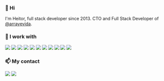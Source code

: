 ### 👋 Hi

I'm Heitor, full stack developer since 2013. CTO and Full Stack Developer of [@arrayevida](https://arrayevida.com.br/).

### 🌱 I work with
 <p>
  <img src="https://img.shields.io/badge/-PHP-474A8A?style=flat-square&logo=PHP&logoColor=white"/>
  <img src="https://img.shields.io/badge/-WordPress-444140?style=flat-square&logo=WordPress&logoColor=white"/>
  <img src="https://img.shields.io/badge/-Laravel-F55247?style=flat-square&logo=Laravel&logoColor=white"/>
  <img src="https://img.shields.io/badge/-Javascript-f0db4f?style=flat-square&logo=Javascript&logoColor=323330"/>  
  <img src="https://img.shields.io/badge/-Vue.js-42B883?style=flat-square&logo=Vue.js&logoColor=white"/>
  <img src="https://img.shields.io/badge/-HTML5-E34F26?style=flat-square&logo=HTML5&logoColor=white"/>
  <img src="https://img.shields.io/badge/-CSS3-1572B6?style=flat-square&logo=CSS3&logoColor=white"/>
  <img src="https://img.shields.io/badge/-Ubuntu-E95420?style=flat-square&logo=Ubuntu&logoColor=white"/>
  <img src="https://img.shields.io/badge/-CentOS-212078?style=flat-square&logo=centos&logoColor=white"/>
  <img src="https://img.shields.io/badge/-Apache-D22128?style=flat-square&logo=Apache&logoColor=white"/>
  <img src="https://img.shields.io/badge/-MySQL-F29111?style=flat-square&logo=MySQL&logoColor=white"/>
  </p>


### 📫 My contact
<a href="mailto:heitorspedroso@gmail.com" target="_blank"><img src="https://img.shields.io/badge/-Gmail-bb001b?style=flat-square&logo=gmail&logoColor=white"/></a>
<a href="https://www.facebook.com/HeitorPedrosoTito/" target="_blank"><img src="https://img.shields.io/badge/-Facebook-3b5998?style=flat-square&logo=facebook&logoColor=white"/></a>



<!--
**heitorspedroso/heitorspedroso** is a ✨ _special_ ✨ repository because its `README.md` (this file) appears on your GitHub profile.

### My Stats
![Saksham's github stats](https://github-readme-stats.vercel.app/api?username=heitorspedroso&show_icons=true)


Here are some ideas to get you started:

- 🔭 I’m currently working on ...
- 🌱 I’m currently learning ...
- 👯 I’m looking to collaborate on ...
- 🤔 I’m looking for help with ...
- 💬 Ask me about ...
- 📫 How to reach me: ...
- 😄 Pronouns: ...
- ⚡ Fun fact: ...
-->
